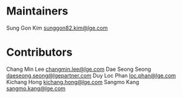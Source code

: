 Maintainers
===========

Sung Gon Kim <sunggon82.kim@lge.com>


Contributors
============
Chang Min Lee <changmin.lee@lge.com>
Dae Seong Seong <daeseong.seong@lgepartner.com>
Duy Loc Phan <loc.phan@lge.com>
Kichang Hong <kichang.hong@lge.com>
Sangmo Kang <sangmo.kang@lge.com>
